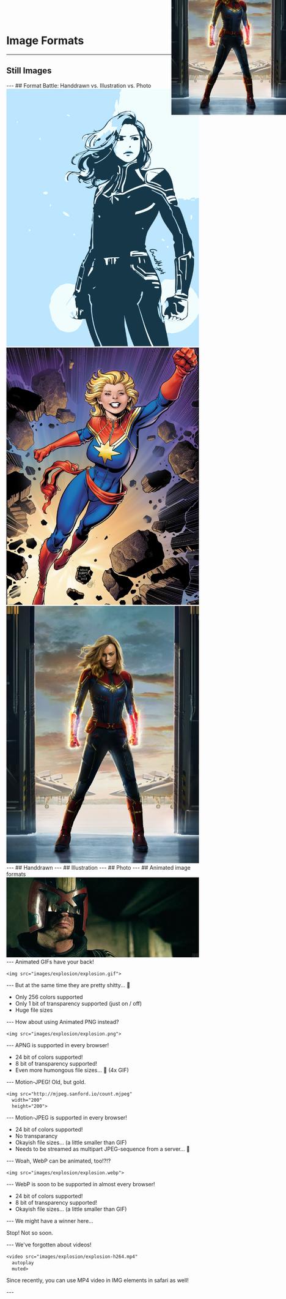 # Image Formats
---
<h2 class="image-grid-headline">Still Images</h2>
<div class="image-grid">
  <div class="image"></div>
  <div class="image"></div>
  <div class="image"></div>
</div>
---
## Format Battle: Handdrawn vs. Illustration vs. Photo
 
<div class="flex-row">
   <div><img src="images/captain-marvel-drawing.png" class="comic-border"></div>
   <div><img src="images/captain-marvel-comic.png" class="comic-border"></div>
   <div><img src="images/captain-marvel-movie.png" class="comic-border"></div>
</div>
---
## Handdrawn

<img src="images/captain-marvel-drawing.png" width="300" height="400" class="comic-border" style="position: absolute; right: 0; top: -100px">

<canvas data-chart="bar">
<!-- 
{
 "data": {
  "labels": ["SVGZ","OptiPNG","MozJPEG","WebP"],
  "datasets": [
   {
    "data": [32.1,4,5.6,10.4],
    "label": "Filesize for 150x200 in KB","backgroundColor":"rgba(75,65,117,1)"
   },
   {
    "data": [32.1,17,24.6,43.7],
    "label": "Filesize for 450x600 in KB","backgroundColor":"rgba(21,103,174,1)"
   },
   {
    "data": [32.1,38.5,62.5,100],
    "label": "Filesize for 900x1200 in KB","backgroundColor":"rgba(200,56,44,1)"
   }
  ]
 }, 
 "options": { "responsive": "true" }
}
-->
</canvas>
---
## Illustration

<img src="images/captain-marvel-comic.png" width="300" height="400" class="comic-border" style="position: absolute; right: 0; top: -100px">

<canvas data-chart="bar">
<!-- 
{
 "data": {
  "labels": ["SVGZ","OptiPNG","MozJPEG","WebP"],
  "datasets": [
   {
    "data": [840.4,64.1,8.2,8.5],
    "label": "Filesize for 150x200 in KB","backgroundColor":"rgba(75,65,117,1)"
   },
   {
    "data": [840.4,510,55.8,55.7],
    "label": "Filesize for 450x600 in KB","backgroundColor":"rgba(21,103,174,1)"
   },
   {
    "data": [840.4,1710,166,139],
    "label": "Filesize for 900x1200 in KB","backgroundColor":"rgba(200,56,44,1)"
   }
  ]
 }, 
 "options": { "responsive": "true" }
}
-->
</canvas>
---
## Photo

<img src="images/captain-marvel-movie.png" width="300" height="400" class="comic-border" style="position: absolute; right: 0; top: -100px">

<canvas data-chart="bar">
<!-- 
{
 "data": {
  "labels": ["SVGZ","OptiPNG","MozJPEG","WebP"],
  "datasets": [
   {
    "data": [1171,48.5,5.5,4.4],
    "label": "Filesize for 150x200 in KB","backgroundColor":"rgba(75,65,117,1)"
   },
   {
    "data": [1171,361,30.2,21.7],
    "label": "Filesize for 450x600 in KB","backgroundColor":"rgba(21,103,174,1)"
   },
   {
    "data": [1171,1110,85.1,51.3],
    "label": "Filesize for 900x1200 in KB","backgroundColor":"rgba(200,56,44,1)"
   }
  ]
 }, 
 "options": { "responsive": "true" }
}
-->
</canvas>
---
## Animated image formats

<img src="images/judge-dread-cinemagraph.gif" class="comic-border">
---
Animated GIFs have your back! 

<pre><code class="liveCoding xml" data-livecoding-id="format-agif" contenteditable>&lt;img src="images/explosion/explosion.gif"&gt;</code></pre>

<div id="format-agif"></div>
---
But at the same time they are pretty shitty... 💩

<ul>
  <li class="fragment">Only 256 colors supported</li>
  <li class="fragment">Only 1 bit of transparency supported (just on / off)</li>
  <li class="fragment">Huge file sizes</li>
</ul>
---
How about using Animated PNG instead? 

<pre><code class="liveCoding xml" data-livecoding-id="format-apng" contenteditable>&lt;img src="images/explosion/explosion.png"&gt;</code></pre>

<div id="format-apng"></div>
---
APNG is supported in every browser!

<ul>
  <li class="fragment">24 bit of colors supported!</li>
  <li class="fragment">8 bit of transparency supported!</li>
  <li class="fragment">Even more humongous file sizes... 💩 (4x GIF)</li>
</ul>
---
Motion-JPEG! Old, but gold.

<pre><code class="liveCoding xml" data-livecoding-id="format-mjpeg" contenteditable>&lt;img src="http://mjpeg.sanford.io/count.mjpeg"
  width="200"
  height="200"&gt;</code></pre>

<div id="format-mjpeg" class="comic-border"></div>
---
Motion-JPEG is supported in every browser!

<ul>
  <li class="fragment">24 bit of colors supported!</li>
  <li class="fragment">No transparancy</li>
  <li class="fragment">Okayish file sizes... (a little smaller than GIF)</li>
  <li class="fragment">Needs to be streamed as multipart JPEG-sequence from a server... 💩</li>
</ul>
---
Woah, WebP can be animated, too!?!?

<pre><code class="liveCoding xml" data-livecoding-id="format-webp" contenteditable>&lt;img src="images/explosion/explosion.webp"&gt;</code></pre>

<div id="format-webp"></div>
---
WebP is soon to be supported in almost every browser!

<ul>
  <li class="fragment">24 bit of colors supported!</li>
  <li class="fragment">8 bit of transparency supported!</li>
  <li class="fragment">Okayish file sizes... (a little smaller than GIF)</li>
</ul>
---
We might have a winner here...

<p class="fragment">Stop! Not so soon.</p>
---
We've forgotten about videos!

<pre><code class="liveCoding xml" data-livecoding-id="format-mp4" contenteditable>&lt;video src="images/explosion/explosion-h264.mp4" 
  autoplay 
  muted&gt;</code></pre>

<div id="format-mp4"></div>

<p class="fragment">Since recently, you can use MP4 video in IMG elements in safari as well!</p>
---
